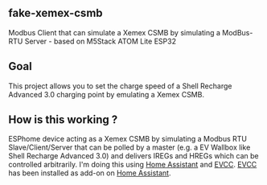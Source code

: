 ## fake-xemex-csmb
Modbus Client that can simulate a Xemex CSMB by simulating a ModBus-RTU Server - based on M5Stack ATOM Lite ESP32

## Goal

This project allows you to set the charge speed of a Shell Recharge Advanced 3.0 charging point by emulating a Xemex CSMB.

## How is this working ?

ESPhome device acting as a Xemex CSMB by simulating a Modbus RTU Slave/Client/Server that can be polled by a master (e.g. a EV Wallbox like Shell Recharge Advanced 3.0) and delivers IREGs and HREGs which can be controlled arbitrarily. I'm doing this using [Home Assistant](https://www.home-assistant.io/) and [EVCC](https://evcc.io/en/). [EVCC](https://evcc.io/en/) has been installed as add-on on [Home Assistant](https://www.home-assistant.io/).